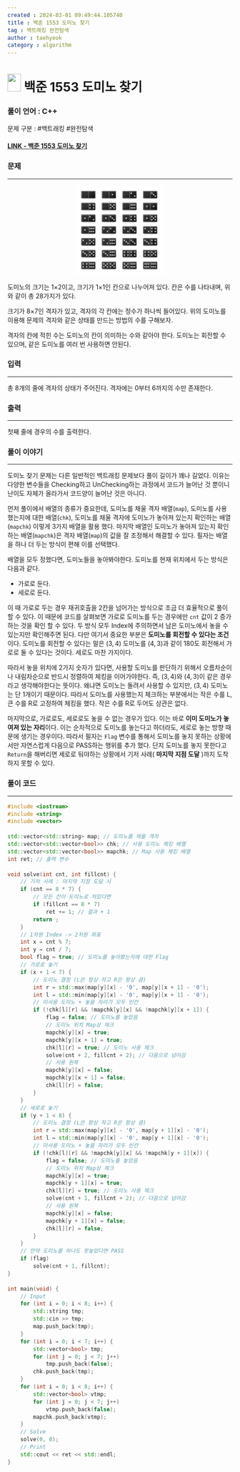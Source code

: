 ```yaml
---
created : 2024-03-01 09:49:44.105740
title : 백준 1553 도미노 찾기
tag : 백트래킹 완전탐색
author : taehyeok
category : algorithm
---
```

# <img src="https://d2gd6pc034wcta.cloudfront.net/tier/11.svg" width="30" height="40"> 백준 1553 도미노 찾기

### 풀이 언어 : C++

문제 구분 : #백트래킹 #완전탐색
#### [LINK - 백준 1553 도미노 찾기](https://www.acmicpc.net/problem/1553)

### 문제
<hr>

<center><img src="./images/1553-1.png" width="200px" height="200px"></center>

도미노의 크기는 1×2이고, 크기가 1×1인 칸으로 나누어져 있다. 칸은 수를 나타내며, 위와 같이 총 28가지가 있다.

크기가 8×7인 격자가 있고, 격자의 각 칸에는 정수가 하나씩 들어있다. 위의 도미노를 이용해 문제의 격자와 같은 상태를 만드는 방법의 수를 구해보자.

격자의 칸에 적힌 수는 도미노의 칸이 의미하는 수와 같아야 한다. 도미노는 회전할 수 있으며, 같은 도미노를 여러 번 사용하면 안된다.

### 입력
<hr>

총 8개의 줄에 격자의 상태가 주어진다. 격자에는 0부터 6까지의 수만 존재한다.
### 출력
<hr>

첫째 줄에 경우의 수를 출력한다.

### 풀이 이야기
<hr>

도미노 찾기 문제는 다른 일반적인 백트래킹 문제보다 풀이 길이가 꽤나 길었다. 이유는 다양한 변수들을 Checking하고 UnChecking하는 과정에서 코드가 늘어난 것 뿐이니 난이도 자체가 올라가서 코드양이 늘어난 것은 아니다.

먼저 풀이에서 배열의 종류가 중요한데, 도미노를 채울 격자 배열(`map`), 도미노를 사용했는지에 대한 배열(`chk`), 도미노를 채울 격자에 도미노가 놓아져 있는지 확인하는 배열(`mapchk`) 이렇게 3가지 배열을 활용 했다. 마지막 배열인 도미노가 놓아져 있는지 확인하는 배열(`mapchk`)은 격자 배열(`map`)의 값을 잘 조정해서 해결할 수 있다. 필자는 배열을 하나 더 두는 방식이 편해 이를 선택했다.

배열을 모두 정했다면, 도미노들을 놓아봐야한다. 도미노를 현재 위치에서 두는 방식은 다음과 같다. 

- 가로로 둔다.
- 세로로 둔다.

이 때 가로로 두는 경우 재귀호출을 2칸을 넘어가는 방식으로 조금 더 효율적으로 풀이할 수 있다. 이 때문에 코드를 살펴보면 가로로 도미노를 두는 경우에만 `cnt` 값이 2 증가하는 것을 확인 할 수 있다. 두 방식 모두 Index에 주의하면서 남은 도미노에서 놓을 수 있는지만 확인해주면 된다. 다만 여기서 중요한 부분은 **도미노를 회전할 수 있다는 조건**이다. 도미노를 회전할 수 있다는 말은 $(3, 4)$ 도미노를 $(4, 3)$과 같이 180도 회전해서 가로로 둘 수 있다는 것이다. 세로도 마찬 가지이다. 

따라서 놓을 위치에 2가지 숫자가 있다면, 사용할 도미노를 판단하기 위해서 오름차순이나 내림차순으로 반드시 정렬하여 체킹을 이어가야한다. 즉, $(3, 4)$와 $(4, 3)$이 같은 경우라고 생각해야한다는 뜻이다. 왜냐면 도미노는 돌려서 사용할 수 있지만, $(3, 4)$ 도미노는 단 1개이기 때문이다. 따라서 도미노를 사용했는지 체크하는 부분에서는 작은 수를 L, 큰 수를 R로 고정하여 체킹을 했다. 작은 수를 R로 두어도 상관은 없다.

마지막으로, 가로로도, 세로로도 놓을 수 없는 경우가 있다. 이는 바로 **이미 도미노가 놓여져 있는 자리**이다. 이는 순차적으로 도미노를 놓는다고 하더라도, 세로로 놓는 방향 때문에 생기는 경우이다. 따라서 필자는 `Flag` 변수를 통해서 도미노를 놓지 못하는 상황에서만 자연스럽게 다음으로 PASS하는 행위를 추가 했다. 단지 도미노를 놓지 못한다고 `Return`을 해버리면 세로로 둬야하는 상황에서 기저 사례( **마지막 지점 도달** )까지 도착하지 못할 수 있다.


### 풀이 코드
<hr>

``` c++
#include <iostream>
#include <string>
#include <vector>

std::vector<std::string> map; // 도미노를 채울 격자
std::vector<std::vector<bool>> chk; // 사용 도미노 체킹 배열
std::vector<std::vector<bool>> mapchk; // Map 사용 체킹 배열 
int ret; // 출력 변수

void solve(int cnt, int fillcnt) {
    // 기저 사례 : 마지막 지점 도달 시
    if (cnt == 8 * 7) {
        // 모든 칸이 도미노로 차있다면
        if (fillcnt == 8 * 7)
            ret += 1; // 결과 + 1
        return ;
    }
    // 1차원 Index -> 2차원 좌표
    int x = cnt % 7;
    int y = cnt / 7;
    bool flag = true; // 도미노를 놓아봤는지에 대한 Flag
    // 가로로 놓기
    if (x + 1 < 7) {
        // 도미노 결정 (L은 항상 작고 R은 항상 큼)
        int r = std::max(map[y][x] - '0', map[y][x + 1] - '0');
        int l = std::min(map[y][x] - '0', map[y][x + 1] - '0');
        // 미사용 도미노 + 놓을 자리가 모두 빈칸
        if (!chk[l][r] && !mapchk[y][x] && !mapchk[y][x + 1]) {
            flag = false; // 도미노를 놓았음
            // 도미노 위치 Map상 체크
            mapchk[y][x] = true;
            mapchk[y][x + 1] = true;
            chk[l][r] = true; // 도미노 사용 체크
            solve(cnt + 2, fillcnt + 2); // 다음으로 넘어감
            // 사용 원복
            mapchk[y][x] = false;
            mapchk[y][x + 1] = false;
            chk[l][r] = false;
        }
    }
    // 세로로 놓기
    if (y + 1 < 8) {
        // 도미노 결정 (L은 항상 작고 R은 항상 큼)
        int r = std::max(map[y][x] - '0', map[y + 1][x] - '0');
        int l = std::min(map[y][x] - '0', map[y + 1][x] - '0');
        // 미사용 도미노 + 놓을 자리가 모두 빈칸
        if (!chk[l][r] && !mapchk[y][x] && !mapchk[y + 1][x]) {
            flag = false; // 도미노를 놓았음
            // 도미노 위치 Map상 체크
            mapchk[y][x] = true;
            mapchk[y + 1][x] = true;
            chk[l][r] = true; // 도미노 사용 체크
            solve(cnt + 1, fillcnt + 2); // 다음으로 넘어감
            // 사용 원복
            mapchk[y][x] = false;
            mapchk[y + 1][x] = false;
            chk[l][r] = false;
        }
    }
    // 만약 도미노를 하나도 못놓았다면 PASS
    if (flag)
        solve(cnt + 1, fillcnt);
}

int main(void) {
    // Input
    for (int i = 0; i < 8; i++) {
        std::string tmp;
        std::cin >> tmp;
        map.push_back(tmp);
    }
    for (int i = 0; i < 7; i++) {
        std::vector<bool> tmp;
        for (int j = 0; j < 7; j++)
            tmp.push_back(false);
        chk.push_back(tmp);
    }
    for (int i = 0; i < 8; i++) {
        std::vector<bool> vtmp;
        for (int j = 0; j < 7; j++)
            vtmp.push_back(false);
        mapchk.push_back(vtmp);
    }
    // Solve
    solve(0, 0);
    // Print
    std::cout << ret << std::endl;
}
```
